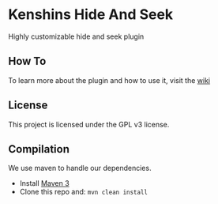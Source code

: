 Kenshins Hide And Seek
======

Highly customizable hide and seek plugin


How To
-----------

To learn more about the plugin and how to use it, visit the [wiki](https://git.tylermurphy.net/tylermurphy534/KenshinsHideAndSeek/wiki)


License
-----------

This project is licensed under the GPL v3 license.


Compilation
-----------

We use maven to handle our dependencies.

* Install [Maven 3](http://maven.apache.org/download.html)
* Clone this repo and: `mvn clean install`
